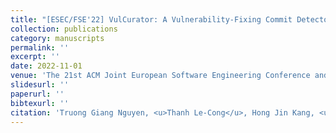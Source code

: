 ```yaml
---
title: "[ESEC/FSE'22] VulCurator: A Vulnerability-Fixing Commit Detector."
collection: publications
category: manuscripts
permalink: ''
excerpt: ''
date: 2022-11-01
venue: 'The 21st ACM Joint European Software Engineering Conference and Symposium on the Foundations of Software Engineering (ESEC/FSE), Demo Track'
slidesurl: ''
paperurl: ''
bibtexurl: ''
citation: 'Truong Giang Nguyen, <u>Thanh Le-Cong</u>, Hong Jin Kang, <u>Xuan-Bach D. Le</u>, David Lo'
---
```


